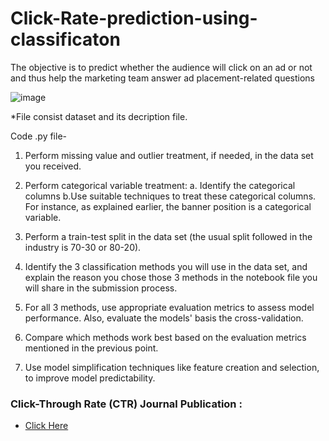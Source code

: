 # Click-Rate-prediction-using-classificaton
The objective is to predict whether the audience will click on an ad or not and thus help the marketing team answer ad placement-related questions

![image](https://github.com/hemanthsaich/Click-Through-Rate/assets/91429511/9e1e97b5-43a6-4e80-aaa5-6ec3f854e1e8)

*File consist dataset and its decription file.

Code .py file-

1. Perform missing value and outlier treatment, if needed, in the data set you received.

2. Perform categorical variable treatment:
  a. Identify the categorical columns 
  b.Use suitable techniques to treat these categorical columns. For instance, as explained earlier, the banner position is a categorical variable. 

3. Perform a train-test split in the data set (the usual split followed in the industry is 70-30 or 80-20).

4. Identify the 3 classification methods you will use in the data set, and explain the reason you chose those 3 methods in the notebook file you will share in the submission process.

5. For all 3 methods, use appropriate evaluation metrics to assess model performance. Also, evaluate the models' basis the cross-validation.

6. Compare which methods work best based on the evaluation metrics mentioned in the previous point.

7. Use model simplification techniques like feature creation and selection, to improve model predictability. 

### Click-Through Rate (CTR) Journal Publication : 
* [Click Here](https://github.com/hemanthsaich/Click-Through-Rate/blob/main/Click-Through%20Rate%20(CTR)%20Journal%20Publication.pdf)
